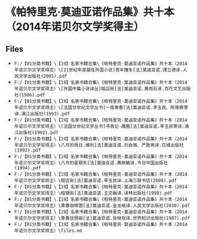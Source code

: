 # 《帕特里克·莫迪亚诺作品集》共十本（2014年诺贝尔文学奖得主）

## Files

- `F:/【01分类书籍】\【19】名家书籍合集\《帕特里克·莫迪亚诺作品集》共十本（2014年诺贝尔文学奖得主）\[21世纪年度最佳外国小说]夜半撞车[法]莫迪亚诺.谭立德译.人民文学出版社(2005).pdf`
- `F:/【01分类书籍】\【19】名家书籍合集\《帕特里克·莫迪亚诺作品集》共十本（2014年诺贝尔文学奖得主）\[外国中篇小说译丛]暗店街[法]莫迪亚诺.黄雨石译.百花文艺出版社(1986).pdf`
- `F:/【01分类书籍】\【19】名家书籍合集\《帕特里克·莫迪亚诺作品集》共十本（2014年诺贝尔文学奖得主）\[法国廿世纪文学丛书]一度青春[法]莫迪亚诺.李玉民、陈筱卿等译.漓江出版社(1993).pdf`
- `F:/【01分类书籍】\【19】名家书籍合集\《帕特里克·莫迪亚诺作品集》共十本（2014年诺贝尔文学奖得主）\[法国廿世纪文学丛书]寻我记·魔圈[法]莫迪亚诺.李玉民等译.漓江出版社(1992).pdf`
- `F:/【01分类书籍】\【19】名家书籍合集\《帕特里克·莫迪亚诺作品集》共十本（2014年诺贝尔文学奖得主）\八月的周日.缓刑[法]莫迪亚诺.刘自强、严胜男译.花城出版社(1992).pdf`
- `F:/【01分类书籍】\【19】名家书籍合集\《帕特里克·莫迪亚诺作品集》共十本（2014年诺贝尔文学奖得主）\八月的星期天[法]莫迪亚诺.黄晓敏译.今日中国出版社(1994).pdf`
- `F:/【01分类书籍】\【19】名家书籍合集\《帕特里克·莫迪亚诺作品集》共十本（2014年诺贝尔文学奖得主）\暗店街[法]莫迪亚诺.李玉民译.上海三联书店(2008).pdf`
- `F:/【01分类书籍】\【19】名家书籍合集\《帕特里克·莫迪亚诺作品集》共十本（2014年诺贝尔文学奖得主）\暗铺街[法]莫迪亚诺.王文融译.译林出版社(1998).pdf`
- `F:/【01分类书籍】\【19】名家书籍合集\《帕特里克·莫迪亚诺作品集》共十本（2014年诺贝尔文学奖得主）\青春咖啡馆[法]莫迪亚诺.金龙格译.人民文学出版社(2010).pdf`
- `F:/【01分类书籍】\【19】名家书籍合集\《帕特里克·莫迪亚诺作品集》共十本（2014年诺贝尔文学奖得主）\青春狂想曲[法]莫迪亚诺.张继双译.世界知识出版社(1987).pdf`
- `F:/【01分类书籍】\【19】名家书籍合集\《帕特里克·莫迪亚诺作品集》共十本（2014年诺贝尔文学奖得主）\files.md`
